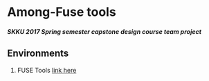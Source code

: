 # Among-Fuse tools

##### SKKU 2017 Spring semester capstone design course team project

## Environments
1. FUSE Tools [link here](https://www.fusetools.com/) 
